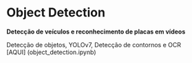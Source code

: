 # Object Detection

<b>Detecção de veículos e reconhecimento de placas em vídeos</b>

Detecção de objetos, YOLOv7, Detecção de contornos e OCR
</br> [AQUI] (object_detection.ipynb)
</html>
